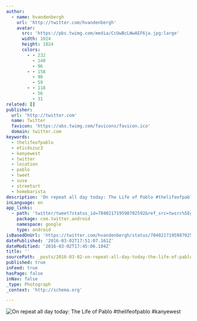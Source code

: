 ```yaml
---
author:
  - name: hvandenbergh
    url: 'http://twitter.com/hvandenbergh'
    avatar:
      src: 'https://pbs.twimg.com/media/CcUwBcLWwAEF6ja.jpg:large'
      width: 1024
      height: 1024
      colors:
        - - 232
          - 140
          - 96
        - - 158
          - 90
          - 59
        - - 118
          - 56
          - 31
related: []
publisher:
  url: 'http://twitter.com'
  name: Twitter
  favicon: 'https://abs.twimg.com/favicons/favicon.ico'
  domain: twitter.com
keywords:
  - thelifeofpablo
  - etic4szuc3
  - kanyewest
  - twitter
  - location
  - pablo
  - tweet
  - suse
  - streetart
  - homebarista
description: 'On repeat all day today: The Life of Pablo #thelifeofpablo #kanyewest'
inLanguage: en
app_links:
  - path: 'twitter/tweet?status_id=704021719598702592&ref_src=twsrc%5Egoogle%7Ctwcamp%5Eandroidseo%7Ctwgr%5Estatus%7Ctwterm%5E704021719598702592'
    package: com.twitter.android
    namespace: google
    type: android
isBasedOnUrl: 'https://twitter.com/hvandenbergh/status/704021719598702592'
datePublished: '2016-03-02T17:51:07.161Z'
dateModified: '2016-03-02T17:45:06.104Z'
title: ''
sourcePath: _posts/2016-03-02-on-repeat-all-day-today-the-life-of-pablo-thelifeofpablo.md
published: true
inFeed: true
hasPage: false
inNav: false
_type: Photograph
_context: 'http://schema.org'

---
```

![On repeat all day today&colon; The Life of Pablo &num;thelifeofpablo &num;kanyewest](https://pbs.twimg.com/media/CcUwBcLWwAEF6ja.jpg:large)